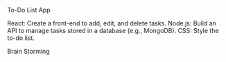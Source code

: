 To-Do List App

React: Create a front-end to add, edit, and delete tasks.
Node.js: Build an API to manage tasks stored in a database (e.g., MongoDB).
CSS: Style the to-do list.

Brain Storming
